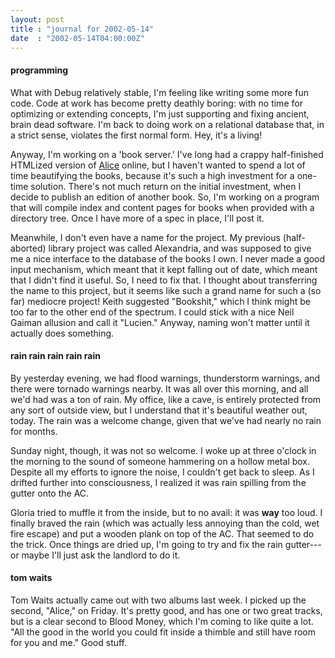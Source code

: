 ```yaml
---
layout: post
title : "journal for 2002-05-14"
date  : "2002-05-14T04:00:00Z"
---
```

<h4>programming</h4>What with Debug relatively stable, I'm feeling like writing some more fun code. Code at work has become pretty deathly boring:  with no time for optimizing or extending concepts, I'm just supporting and fixing ancient, brain dead software.  I'm back to doing work on a relational database that, in a strict sense, violates the first normal form.  Hey, it's a living!

Anyway, I'm working on a 'book server.'  I've long had a crappy half-finished HTMLized version of <a href='http://www.manxome.org/alice'>Alice</a> online, but I haven't wanted to spend a lot of time beautifying the books, because it's such a high investment for a one-time solution.  There's not much return on the initial investment, when I decide to publish an edition of another book.  So, I'm working on a program that will compile index and content pages for books when provided with a directory tree.  Once I have more of a spec in place, I'll post it. 

Meanwhile, I don't even have a name for the project.  My previous (half-aborted) library project was called Alexandria, and was supposed to give me a nice interface to the database of the books I own.  I never made a good input mechanism, which meant that it kept falling out of date, which meant that I didn't find it useful.  So, I need to fix that.  I thought about transferring the name to this project, but it seems like such a grand name for such a (so far) mediocre project!  Keith suggested "Bookshit," which I think might be too far to the other end of the spectrum.  I could stick with a nice Neil Gaiman allusion and call it "Lucien."  Anyway, naming won't matter until it actually does something.<h4>rain rain rain rain rain</h4>By yesterday evening, we had flood warnings, thunderstorm warnings, and there were tornado warnings nearby.  It was all over this morning, and all we'd had was a ton of rain.  My office, like a cave, is entirely protected from any sort of outside view, but I understand that it's beautiful weather out, today.  The rain was a welcome change, given that we've had nearly no rain for months.  

Sunday night, though, it was not so welcome.  I woke up at three o'clock in the morning to the sound of someone hammering on a hollow metal box.  Despite all my efforts to ignore the noise, I couldn't get back to sleep.  As I drifted further into consciousness, I realized it was rain spilling from the gutter onto the AC.  

Gloria tried to muffle it from the inside, but to no avail:  it was <strong>way</strong> too loud.  I finally braved the rain (which was actually less annoying than the cold, wet fire escape) and put a wooden plank on top of the AC.  That seemed to do the trick.  Once things are dried up, I'm going to try and fix the rain gutter---or maybe I'll just ask the landlord to do it.<h4>tom waits</h4>Tom Waits actually came out with two albums last week.  I picked up the second, "Alice," on Friday.  It's pretty good, and has one or two great tracks, but is a clear second to Blood Money, which I'm coming to like quite a lot.  "All the good in the world you could fit inside a thimble and still have room for you and me."  Good stuff.

